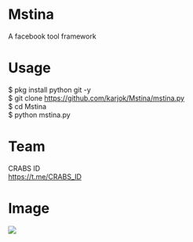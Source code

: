 # Mstina
A facebook tool framework

# Usage
$ pkg install python git -y</br>
$ git clone https://github.com/karjok/Mstina/mstina.py</br>
$ cd Mstina</br>
$ python mstina.py

# Team
CRABS ID</br>
https://t.me/CRABS_ID

# Image
<img src='https://github.com/karjok/Mstina/blob/master/Screenshot_2019-03-07-11-26-36-465_com.termux.png'/>
